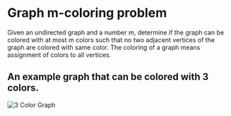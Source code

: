 Graph m-coloring problem
========================

Given an undirected graph and a number m, determine if the graph can be colored with at most m colors such that no two adjacent vertices of the graph are colored with same color. The coloring of a graph means assignment of colors to all vertices.

## An example graph that can be colored with 3 colors.

![3 Color Graph](graph_3-color.png)